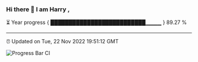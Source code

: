 ### Hi there 👋 I am Harry , 

⏳ Year progress { ██████████████████████████▁▁▁▁ } 89.27 %

---

⏰ Updated on Tue, 22 Nov 2022 19:51:12 GMT

![Progress Bar CI](https://github.com/duykhang68/duykhang68/workflows/Progress%20Bar%20CI/badge.svg)
